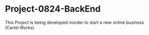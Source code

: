 # Project-0824-BackEnd
This Project is being developed inorder to start a new online business (Cartel Works). 
